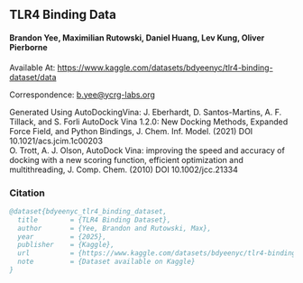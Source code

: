 ## TLR4 Binding Data

#### Brandon Yee, Maximilian Rutowski, Daniel Huang, Lev Kung, Oliver Pierborne

Available At: https://www.kaggle.com/datasets/bdyeenyc/tlr4-binding-dataset/data


Correspondence: b.yee@ycrg-labs.org

Generated Using AutoDockingVina:
J. Eberhardt, D. Santos-Martins, A. F. Tillack, and S. Forli AutoDock Vina 1.2.0: New Docking Methods, Expanded Force Field, and Python Bindings, J. Chem. Inf. Model. (2021) DOI 10.1021/acs.jcim.1c00203                                
O. Trott, A. J. Olson, AutoDock Vina: improving the speed and accuracy of docking with a new scoring function, efficient optimization and multithreading, J. Comp. Chem. (2010) DOI 10.1002/jcc.21334  

### Citation

```bibtex
@dataset{bdyeenyc_tlr4_binding_dataset,
  title        = {TLR4 Binding Dataset},
  author       = {Yee, Brandon and Rutowski, Max},
  year         = {2025},
  publisher    = {Kaggle},
  url          = {https://www.kaggle.com/datasets/bdyeenyc/tlr4-binding-dataset/data},
  note         = {Dataset available on Kaggle}
}
```
